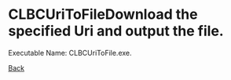 
# CLBCUriToFileDownload the specified Uri and output the file.
          
Executable Name: CLBCUriToFile.exe.

[Back](../../../../README.md)
        
        